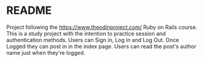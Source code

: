 # README

Project following the https://www.theodinproject.com/ Ruby on Rails course.
This is a study project with the intention to practice session and authentication methods.
Users can Sign in, Log in and Log Out.
Once Logged they can post in in the index page.
Users can read the post's author name just when they're logged.